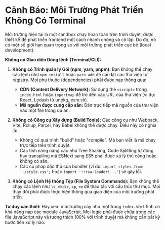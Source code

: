 # Cảnh Báo: Môi Trường Phát Triển Không Có Terminal

Môi trường hiện tại là một sandbox chạy hoàn toàn trên trình duyệt, được thiết kế để phát triển frontend một cách nhanh chóng và cô lập. Do đó, nó có một số giới hạn quan trọng so với môi trường phát triển cục bộ (local development):

**Không có Giao diện Dòng lệnh (Terminal/CLI):**

1.  **Không có Trình quản lý Gói (npm, yarn, pnpm):** Bạn không thể chạy các lệnh như `npm install` hoặc `yarn add` để cài đặt các thư viện từ registry. Mọi phụ thuộc (dependencies) phải được nạp thông qua:
    *   **CDN (Content Delivery Network):** Sử dụng thẻ `<script>` trong `index.html` hoặc `importmap` để trỏ đến các URL của thư viện (ví dụ: React, Lodash từ unpkg, esm.sh).
    *   **Mã nguồn được cung cấp sẵn:** Dán trực tiếp mã nguồn của thư viện vào một file trong dự án.

2.  **Không có Công cụ Xây dựng (Build Tools):** Các công cụ như Webpack, Vite, Rollup, Parcel, hay Babel không thể được chạy. Điều này có nghĩa là:
    *   Không có quá trình "build" hoặc "compile". Mã bạn viết là mã chạy trực tiếp trên trình duyệt.
    *   Các tính năng nâng cao như Tree Shaking, Code Splitting tự động, hay transpiling mã ESNext sang ES5 phải được xử lý thủ công hoặc không có sẵn.
    *   Các cú pháp đặc thù của bundler (ví dụ: `import styles from './style.css';` hoặc `import '!!raw-loader!...'`) sẽ gây lỗi.

3.  **Không có Lệnh Hệ thống Tệp (File System Commands):** Bạn không thể chạy các lệnh như `ls`, `mkdir`, `cp`, `rm` để thao tác với cấu trúc thư mục. Mọi thay đổi phải được thực hiện thông qua giao diện của môi trường phát triển.

**Tư duy cần thiết:** Hãy xem môi trường này như một trang `index.html` tĩnh có khả năng nạp các module JavaScript. Mọi logic phải được chứa trong các file JavaScript này và tương thích 100% với trình duyệt mà không cần bất kỳ bước tiền xử lý nào.
